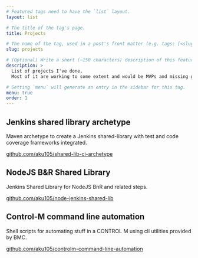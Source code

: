 ```yaml
---
# Featured tags need to have the `list` layout.
layout: list

# The title of the tag's page.
title: Projects

# The name of the tag, used in a post's front matter (e.g. tags: [<slug>]).
slug: projects

# (Optional) Write a short (~150 characters) description of this featured tag.
description: >
  List of projects I've done.
  Most of it are working to some extent and would be MVPs and missing granular functionalities.

# Setting `menu` will generate an entry in the sidebar for this tag.
menu: true
order: 1
---
```


## Jenkins shared library archetype

Maven archetype to create a Jenkins shared-library with test and code coverage frameworks integrated.

[github.com/aku105/shared-lib-ci-archetype](https://github.com/aku105/shared-lib-ci-archetype)

## NodeJS B&R Shared Library

Jenkins Shared Library for NodeJS BnR and related steps.

[github.com/aku105/node-jenkins-shared-lib](https://github.com/aku105/node-jenkins-shared-lib)

## Control-M command line automation

Shell scripts for automating stuff in a CONTROL M using cli utilities provided by BMC.

[github.com/aku105/controlm-command-line-automation](https://github.com/aku105/controlm-command-line-automation)